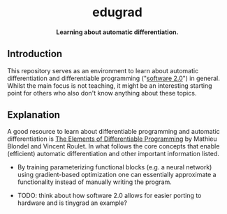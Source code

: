 <h1 align="center">
  <br>
  edugrad
  <br>
</h1>

<h4 align="center">Learning about automatic differentiation.</h4>

## Introduction

This repository serves as an environment to learn about automatic differentiation and differentiable programming ("[software 2.0](https://karpathy.medium.com/software-2-0-a64152b37c35)") in general. Whilst the main focus is not teaching, it might be an interesting starting point for others who also don't know anything about these topics.


## Explanation 

A good resource to learn about differentiable programming and automatic differentiation is [The Elements of Differentiable Programming](https://arxiv.org/pdf/2403.14606) by Mathieu Blondel and Vincent Roulet. In what follows the core concepts that enable (efficient) automatic differentiation and other important information listed.

* By training parameterizing functional blocks (e.g. a neural network) using gradient-based optimization one can essentially approximate a functionality instead of manually writing the program.

* TODO: think about how software 2.0 allows for easier porting to hardware and is tinygrad an example?


